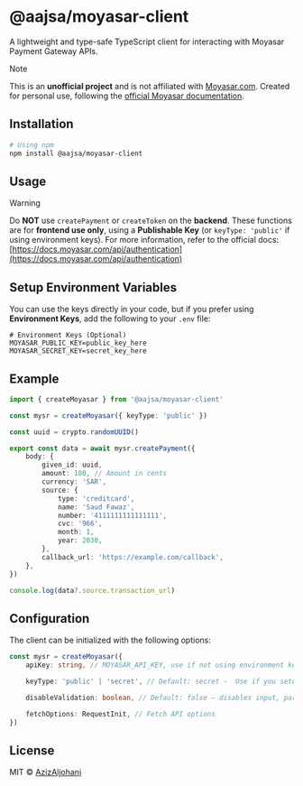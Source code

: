 # @aajsa/moyasar-client

A lightweight and type-safe TypeScript client for interacting with Moyasar Payment Gateway APIs.

> [!NOTE]
> This is an **unofficial project** and is not affiliated with [Moyasar.com](https://moyasar.com).
> Created for personal use, following the [official Moyasar documentation](https://docs.moyasar.com).

## Installation

```bash
# Using npm
npm install @aajsa/moyasar-client
```

## Usage

> [!WARNING]
> Do **NOT** use `createPayment` or `createToken` on the **backend**.
> These functions are for **frontend use only**, using a **Publishable Key** (or `keyType: 'public'` if using environment keys).
> For more information, refer to the official docs:
> [https://docs.moyasar.com/api/authentication](https://docs.moyasar.com/api/authentication)

## Setup Environment Variables

You can use the keys directly in your code, but if you prefer using **Environment Keys**, add the following to your `.env` file:

```env
# Environment Keys (Optional)
MOYASAR_PUBLIC_KEY=public_key_here
MOYASAR_SECRET_KEY=secret_key_here
```

## Example

```typescript
import { createMoyasar } from '@aajsa/moyasar-client'

const mysr = createMoyasar({ keyType: 'public' })

const uuid = crypto.randomUUID()

export const data = await mysr.createPayment({
	body: {
		given_id: uuid,
		amount: 100, // Amount in cents
		currency: 'SAR',
		source: {
			type: 'creditcard',
			name: 'Saud Fawaz',
			number: '4111111111111111',
			cvc: '966',
			month: 1,
			year: 2030,
		},
		callback_url: 'https://example.com/callback',
	},
})

console.log(data?.source.transaction_url)
```

## Configuration

The client can be initialized with the following options:

```typescript
const mysr = createMoyasar({
	apiKey: string, // MOYASAR_API_KEY, use if not using environment keys

	keyType: 'public' | 'secret', // Default: secret -  Use if you setup environment keys

	disableValidation: boolean, // Default: false — disables input, params, query, and output validation

	fetchOptions: RequestInit, // Fetch API options
})
```

## License

MIT © [AzizAljohani](https://github.com/aajsa)
